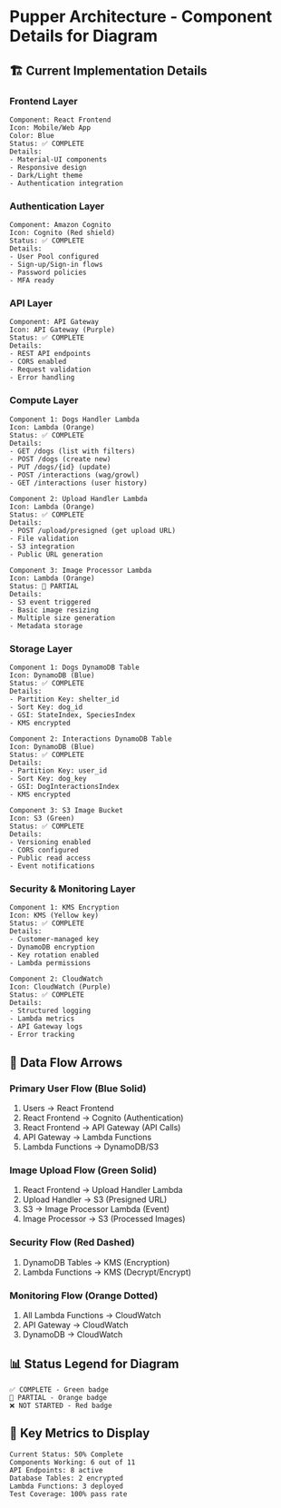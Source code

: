 # Pupper Architecture - Component Details for Diagram

## 🏗️ **Current Implementation Details**

### **Frontend Layer**
```
Component: React Frontend
Icon: Mobile/Web App
Color: Blue
Status: ✅ COMPLETE
Details: 
- Material-UI components
- Responsive design
- Dark/Light theme
- Authentication integration
```

### **Authentication Layer**
```
Component: Amazon Cognito
Icon: Cognito (Red shield)
Status: ✅ COMPLETE
Details:
- User Pool configured
- Sign-up/Sign-in flows
- Password policies
- MFA ready
```

### **API Layer**
```
Component: API Gateway
Icon: API Gateway (Purple)
Status: ✅ COMPLETE
Details:
- REST API endpoints
- CORS enabled
- Request validation
- Error handling
```

### **Compute Layer**
```
Component 1: Dogs Handler Lambda
Icon: Lambda (Orange)
Status: ✅ COMPLETE
Details:
- GET /dogs (list with filters)
- POST /dogs (create new)
- PUT /dogs/{id} (update)
- POST /interactions (wag/growl)
- GET /interactions (user history)

Component 2: Upload Handler Lambda  
Icon: Lambda (Orange)
Status: ✅ COMPLETE
Details:
- POST /upload/presigned (get upload URL)
- File validation
- S3 integration
- Public URL generation

Component 3: Image Processor Lambda
Icon: Lambda (Orange)
Status: 🔶 PARTIAL
Details:
- S3 event triggered
- Basic image resizing
- Multiple size generation
- Metadata storage
```

### **Storage Layer**
```
Component 1: Dogs DynamoDB Table
Icon: DynamoDB (Blue)
Status: ✅ COMPLETE
Details:
- Partition Key: shelter_id
- Sort Key: dog_id
- GSI: StateIndex, SpeciesIndex
- KMS encrypted

Component 2: Interactions DynamoDB Table
Icon: DynamoDB (Blue)  
Status: ✅ COMPLETE
Details:
- Partition Key: user_id
- Sort Key: dog_key
- GSI: DogInteractionsIndex
- KMS encrypted

Component 3: S3 Image Bucket
Icon: S3 (Green)
Status: ✅ COMPLETE
Details:
- Versioning enabled
- CORS configured
- Public read access
- Event notifications
```

### **Security & Monitoring Layer**
```
Component 1: KMS Encryption
Icon: KMS (Yellow key)
Status: ✅ COMPLETE
Details:
- Customer-managed key
- DynamoDB encryption
- Key rotation enabled
- Lambda permissions

Component 2: CloudWatch
Icon: CloudWatch (Purple)
Status: ✅ COMPLETE
Details:
- Structured logging
- Lambda metrics
- API Gateway logs
- Error tracking
```

## 🔄 **Data Flow Arrows**

### **Primary User Flow (Blue Solid)**
1. Users → React Frontend
2. React Frontend → Cognito (Authentication)
3. React Frontend → API Gateway (API Calls)
4. API Gateway → Lambda Functions
5. Lambda Functions → DynamoDB/S3

### **Image Upload Flow (Green Solid)**
1. React Frontend → Upload Handler Lambda
2. Upload Handler → S3 (Presigned URL)
3. S3 → Image Processor Lambda (Event)
4. Image Processor → S3 (Processed Images)

### **Security Flow (Red Dashed)**
1. DynamoDB Tables → KMS (Encryption)
2. Lambda Functions → KMS (Decrypt/Encrypt)

### **Monitoring Flow (Orange Dotted)**
1. All Lambda Functions → CloudWatch
2. API Gateway → CloudWatch
3. DynamoDB → CloudWatch

## 📊 **Status Legend for Diagram**

```
✅ COMPLETE - Green badge
🔶 PARTIAL - Orange badge  
❌ NOT STARTED - Red badge
```

## 🎯 **Key Metrics to Display**

```
Current Status: 50% Complete
Components Working: 6 out of 11
API Endpoints: 8 active
Database Tables: 2 encrypted
Lambda Functions: 3 deployed
Test Coverage: 100% pass rate
```